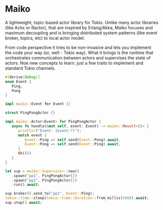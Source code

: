 # Maiko

A lightweight, topic-based actor library for Tokio. Unlike many actor libraries (like Actix or Ractor), that are inspired by
Erlang/Akka, Maiko focuses and maximum decoupling and is bringing distributed system patterns
(like event broker, topics, etc) to local actor model.

From code perspective it tries to be non-invasive and lets you implement the code your way (or, well - Tokio way).
What it brings is the runtime that orchestrates communication between actors and supervises the state of actors. 
Noe new concepts to learn: just a few traits to implement and standard Tokio channels. 

```rust
#[derive(Debug)]
enum Event {
   Ping,
   Pong
}

impl maiko::Event for Event {}

struct PingPongActor {}

impl maiko::Actor<Event> for PingPongActor {
   async fn handle(&mut self, event: Event) -> maiko::Result<()> {
      println!("Event: {event:?}");
      match event {
         Event::Ping => self.send(Event::Pong).await,
         Event::Pong => self.send(Event::Ping).await,
      }
      Ok(())
   }
}

let sup = maiko::Supervisor::new()
   .spawn("pp1", PingPongActor{})
   .spawn("pp2", PingPongActor{})
   .run().await;

sup.broker().send_to("pp1", Event::Ping);
tokio::time::sleep(tokio::time::Duration::from_millis(500)).await;
sup.stop().await;
```
